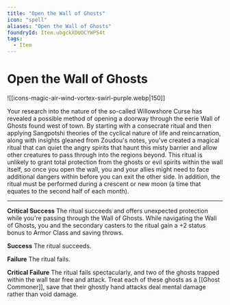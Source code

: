 ```yaml
---
title: "Open the Wall of Ghosts"
icon: "spell"
aliases: "Open the Wall of Ghosts"
foundryId: Item.ubgckXDUOCYWP54t
tags:
  - Item
---
```


# Open the Wall of Ghosts
![[icons-magic-air-wind-vortex-swirl-purple.webp|150]]

Your research into the nature of the so-called Willowshore Curse has revealed a possible method of opening a doorway through the eerie Wall of Ghosts found west of town. By starting with a consecrate ritual and then applying Sangpotshi theories of the cyclical nature of life and reincarnation, along with insights gleaned from Zoudou's notes, you've created a magical ritual that can quiet the angry spirits that haunt this misty barrier and allow other creatures to pass through into the regions beyond. This ritual is unlikely to grant total protection from the ghosts or evil spirits within the wall itself, so once you open the wall, you and your allies might need to face additional dangers within before you can exit the other side. In addition, the ritual must be performed during a crescent or new moon (a time that equates to the second half of each month).

* * *

**Critical Success** The ritual succeeds and offers unexpected protection while you're passing through the Wall of Ghosts. While navigating the Wall of Ghosts, you and the secondary casters to the ritual gain a +2 status bonus to Armor Class and saving throws.

**Success** The ritual succeeds.

**Failure** The ritual fails.

**Critical Failure** The ritual fails spectacularly, and two of the ghosts trapped within the wall tear free and attack. Treat each of these ghosts as a [[Ghost Commoner]], save that their ghostly hand attacks deal mental damage rather than void damage.

